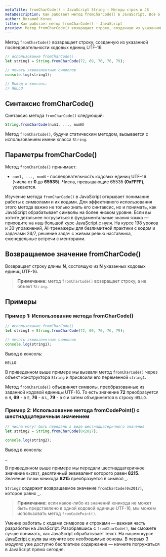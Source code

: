 ```yaml
---
metaTitle: fromCharCode() – JavaScript String – Методы строк в JS
metaDescription: Как работает метод fromCharCode() в JavaScript. Всё о методах работы со строками в JavaScript | База знаний PurpleSchool
author: Виталий Котов
title: Как работает метод fromCharCode() - JavaScript
preview: Метод fromCharCode() возвращает строку, созданную из указанной последовательности кодовых единиц UTF-16...
---
```


Метод `fromCharCode()` возвращает строку, созданную из указанной последовательности кодовых единиц UTF-16.

```javascript
// использование fromCharCode()
let string1 = String.fromCharCode(72, 69, 76, 76, 79);

// печать эквивалентных символов
console.log(string1);

// Вывод в консоль:
// HELLO
```

## Синтаксис fromCharCode()

Синтаксис метода `fromCharCode()` следующий:

```javascript
String.fromCharCode(num1, ..., numN)
```

Метод `fromCharCode()`, будучи статическим методом, вызывается с использованием имени класса `String`.

## Параметры fromCharCode()

Метод `fromCharCode()` принимает:

- `num1, ..., numN` - последовательность кодовых единиц UTF-16 (числа от **0** до **65535**). Числа, превышающие 65535 **(0xFFFF)**, усекаются.

Изучение метода `fromCharCode()` в JavaScript открывает понимание работы с символами и их кодами. Для эффективного использования этого метода важно не только знать его синтаксис, но и понимать, как JavaScript обрабатывает символы на более низком уровне. Если вы хотите детальнее погрузиться в фундаментальные знания языка — приходите на наш большой курс [JavaScript с нуля](https://purpleschool.ru/course/javascript-basics?utm_source=knowledgebase&utm_medium=text&utm_campaign=kak-rabotaet-metod-fromcharcode-javascript). На курсе 198 уроков и 30 упражнений, AI-тренажеры для безлимитной практики с кодом и задачами 24/7, решение задач с живым ревью наставника, еженедельные встречи с менторами.

## Возвращаемое значение fromCharCode()

Возвращает строку длины **N**, состоящую из **N** указанных кодовых единиц UTF-16.

> **Примечание:** метод `fromCharCode()` возвращает строку, а не объект `String`.

## Примеры

### Пример 1: Использование метода fromCharCode()

```javascript
// использование fromCharCode()
let string1 = String.fromCharCode(72, 69, 76, 76, 79);

// печать эквивалентных символов
console.log(string1);
```

Вывод в консоль:

```
HELLO
```

В приведенном выше примере мы вызвали метод `fromCharCode()` через объект конструктора `String` и присвоили его переменной `string1`.

Метод `fromCharCode()` объединяет символы, преобразованные из заданной кодовой единицы UTF-16. То есть значение **72** преобразуется в `H`, **69** - в `E`, **76** - в `L`, **79** - в `O` и затем объединяется в строку `HELLO`.

### Пример 2: Использование метода fromCodePoint() с шестнадцатеричным значением

```javascript
// числа могут быть переданы в виде шестнадцатеричного значения
let string2 = String.fromCharCode(0x2017);

console.log(string2);
```

Вывод в консоль:

```
‗
```

В приведенном выше примере мы передали шестнадцатеричное значение `0x2017`, десятичный эквивалент которого равен **8215**. Значение точки юникода **8215** преобразуется в символ `‗`.

`String2` содержит возвращаемое значение `fromCharCode(0x2017)`, которое равно `‗`.

> **Примечание:** если какое-либо из значений юникода не может быть представлено в одной кодовой единице UTF-16, мы можем использовать метод `fromCodePoint()`.

Умение работать с кодами символов и строками — важная часть разработки на JavaScript. Разобравшись с `fromCharCode()`, вы сможете лучше понимать, как JavaScript обрабатывает текст. На нашем курсе [JavaScript с нуля](https://purpleschool.ru/course/javascript-basics?utm_source=knowledgebase&utm_medium=text&utm_campaign=kak-rabotaet-metod-fromcharcode-javascript) вы изучите все необходимые основы. В первых 3 модулях уже доступно бесплатное содержание — начните погружаться в JavaScript прямо сегодня.
